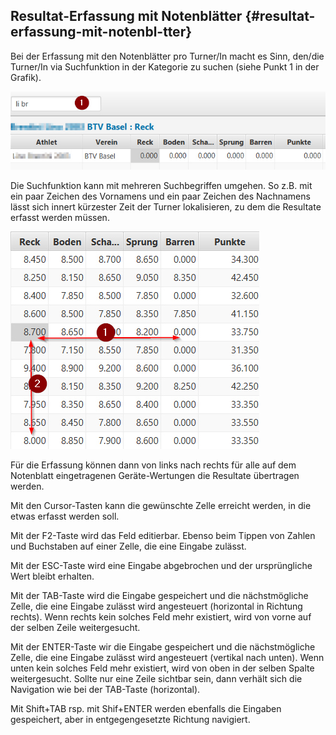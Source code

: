 ## Resultat-Erfassung mit Notenblätter {#resultat-erfassung-mit-notenbl-tter}

Bei der Erfassung mit den Notenblätter pro Turner/In macht es Sinn, den/die Turner/In via Suchfunktion in der Kategorie zu suchen (siehe Punkt 1 in der Grafik).

![](/assets/erfassung-nach-notenblatt.png)

Die Suchfunktion kann mit mehreren Suchbegriffen umgehen. So z.B. mit ein paar Zeichen des Vornamens und ein paar Zeichen des Nachnamens lässt sich innert kürzester Zeit der Turner lokalisieren, zu dem die Resultate erfasst werden müssen.

![](/assets/resultat-erfassung.png)

Für die Erfassung können dann von links nach rechts für alle auf dem Notenblatt eingetragenen Geräte-Wertungen die Resultate übertragen werden.

Mit den Cursor-Tasten kann die gewünschte Zelle erreicht werden, in die etwas erfasst werden soll.

Mit der F2-Taste wird das Feld editierbar. Ebenso beim Tippen von Zahlen und Buchstaben auf einer Zelle, die eine Eingabe zulässt.

Mit der ESC-Taste wird eine Eingabe abgebrochen und der ursprüngliche Wert bleibt erhalten.

Mit der TAB-Taste wird die Eingabe gespeichert und die nächstmögliche Zelle, die eine Eingabe zulässt wird angesteuert (horizontal in Richtung rechts). Wenn rechts kein solches Feld mehr existiert, wird von vorne auf der selben Zeile weitergesucht.

Mit der ENTER-Taste wir die Eingabe gespeichert und die nächstmögliche Zelle, die eine Eingabe zulässt wird angesteuert (vertikal nach unten). Wenn unten kein solches Feld mehr existiert, wird von oben in der selben Spalte weitergesucht. Sollte nur eine Zeile sichtbar sein, dann verhält sich die Navigation wie bei der TAB-Taste (horizontal).

Mit Shift+TAB rsp. mit Shif+ENTER werden ebenfalls die Eingaben gespeichert, aber in entgegengesetzte Richtung navigiert.
